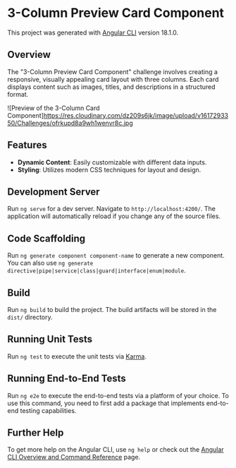 # 3-Column Preview Card Component

This project was generated with [Angular CLI](https://github.com/angular/angular-cli) version 18.1.0.

## Overview

The "3-Column Preview Card Component" challenge involves creating a responsive, visually appealing card layout with three columns. Each card displays content such as images, titles, and descriptions in a structured format.

![Preview of the 3-Column Card Component]https://res.cloudinary.com/dz209s6jk/image/upload/v1617293350/Challenges/ofrkupd8a9wh1wenvr8c.jpg

## Features

- **Dynamic Content**: Easily customizable with different data inputs.
- **Styling**: Utilizes modern CSS techniques for layout and design.

## Development Server

Run `ng serve` for a dev server. Navigate to `http://localhost:4200/`. The application will automatically reload if you change any of the source files.

## Code Scaffolding

Run `ng generate component component-name` to generate a new component. You can also use `ng generate directive|pipe|service|class|guard|interface|enum|module`.

## Build

Run `ng build` to build the project. The build artifacts will be stored in the `dist/` directory.

## Running Unit Tests

Run `ng test` to execute the unit tests via [Karma](https://karma-runner.github.io).

## Running End-to-End Tests

Run `ng e2e` to execute the end-to-end tests via a platform of your choice. To use this command, you need to first add a package that implements end-to-end testing capabilities.

## Further Help

To get more help on the Angular CLI, use `ng help` or check out the [Angular CLI Overview and Command Reference](https://angular.dev/tools/cli) page.
